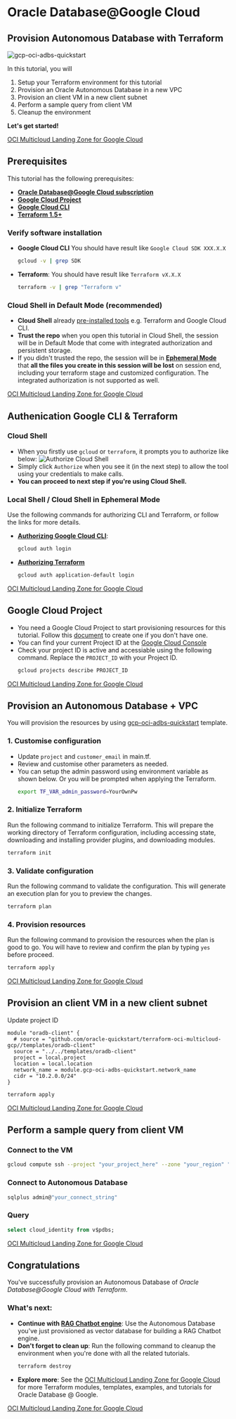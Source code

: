# Oracle Database@Google Cloud

## Provision Autonomous Database with Terraform
<walkthrough-tutorial-duration duration="20"></walkthrough-tutorial-duration>

![gcp-oci-adbs-quickstart](https://github.com/oracle-quickstart/terraform-oci-multicloud-gcp/blob/adbs-ai/images/gcp-oci-adbs-quickstart.png?raw=true)

In this tutorial, you will 

1. Setup your Terraform environment for this tutorial
2. Provision an Oracle Autonomous Database in a new VPC
3. Provision an client VM in a new client subnet
4. Perform a sample query from client VM
5. Cleanup the environment

**Let's get started!**

<walkthrough-footnote>[OCI Multicloud Landing Zone for Google Cloud](https://github.com/oracle-quickstart/terraform-oci-multicloud-gcp)</walkthrough-footnote>

## Prerequisites
This tutorial has the following prerequisites:
- **[Oracle Database@Google Cloud subscription](https://console.cloud.google.com/marketplace/product/oracle/oracle-database-at-google-cloud)**
- **[Google Cloud Project](https://cloud.google.com/resource-manager/docs/creating-managing-projects)**
- **[Google Cloud CLI](https://cloud.google.com/sdk/docs/install)** 
- **[Terraform 1.5+](https://cloud.google.com/docs/terraform/install-configure-terraform#cloud-shell)** 

<walkthrough-footnote></walkthrough-footnote>

### Verify software installation
- **Google Cloud CLI** You should have result like `Google Cloud SDK XXX.X.X`
  ``` sh
  gcloud -v | grep SDK
  ```
- **Terraform**: You should have result like `Terraform vX.X.X`
  ``` sh
  terraform -v | grep "Terraform v"
  ```
<walkthrough-footnote></walkthrough-footnote>


### Cloud Shell in Default Mode (recommended) <walkthrough-cloud-shell-icon	></walkthrough-cloud-shell-icon>
- **Cloud Shell** already [pre-installed tools](https://cloud.google.com/shell/docs/how-cloud-shell-works#tools) e.g. Terraform and Google Cloud CLI. 
- **Trust the repo** when you open this tutorial in Cloud Shell, the session will be in Default Mode that come with integrated authorization and persistent storage.
- If you didn't trusted the repo, the session will be in [**Ephemeral Mode**](https://cloud.google.com/shell/docs/using-cloud-shell#choosing_ephemeral_mode) that **all the files you create in this session will be lost** on session end, including your terraform stage and customized configuration. The integrated authorization is not supported as well.



<walkthrough-footnote>[OCI Multicloud Landing Zone for Google Cloud](https://github.com/oracle-quickstart/terraform-oci-multicloud-gcp)</walkthrough-footnote>

## Authenication Google CLI & Terraform
### Cloud Shell <walkthrough-cloud-shell-icon	></walkthrough-cloud-shell-icon>
- When you firstly use `gcloud` or `terraform`, it prompts you to authorize like below:
  ![Authorize Cloud Shell](https://github.com/oracle-quickstart/terraform-oci-multicloud-gcp/blob/adbs-ai/images/gcp-authorize-cloud-shell.png?raw=true)
- Simply click `Authorize` when you see it (in the next step) to allow the tool using your credentials to make calls.
- **You can proceed to next step if you're using Cloud Shell.** 

<walkthrough-footnote></walkthrough-footnote>

### Local Shell / Cloud Shell in Ephemeral Mode
Use the following commands for authorizing CLI and Terraform, or follow the links for more details.
- [**Authorizing Google Cloud CLI**](https://cloud.google.com/sdk/docs/authorizing#auth-google): 
  ```sh
  gcloud auth login
  ```
- [**Authorizing Terraform**](https://cloud.google.com/docs/terraform/authentication#local_dev_environment) 
  ```sh
  gcloud auth application-default login
  ```

<walkthrough-footnote>[OCI Multicloud Landing Zone for Google Cloud](https://github.com/oracle-quickstart/terraform-oci-multicloud-gcp)</walkthrough-footnote>


## Google Cloud Project
- You need a Google Cloud Project to start provisioning resources for this tutorial. Follow this [document](https://cloud.google.com/resource-manager/docs/creating-managing-projects) to create one if you don't have one.
- You can find your current Project ID at the [Google Cloud Console](https://console.cloud.google.com/welcome)
- Check your project ID is active and accessiable using the following command. Replace the `PROJECT_ID` with your Project ID. 
  ``` sh
  gcloud projects describe PROJECT_ID
  ``` 
<walkthrough-footnote>[OCI Multicloud Landing Zone for Google Cloud](https://github.com/oracle-quickstart/terraform-oci-multicloud-gcp)</walkthrough-footnote>

## Provision an Autonomous Database + VPC
You will provision the resources by using [gcp-oci-adbs-quickstart](https://github.com/oracle-quickstart/terraform-oci-multicloud-gcp/tree/main/templates/gcp-oci-adbs-quickstart) template.


### 1. Customise configuration
- Update `project` and `customer_email` in <walkthrough-editor-select-line filePath="cloudshell_open/terraform-oci-multicloud-gcp/examples/adbs-minimal/main.tf" startLine="5" endLine="7" startCharacterOffset="0" endCharacterOffset="0">main.tf</walkthrough-editor-select-line>.
- Review and customise other parameters as needed.
- You can setup the admin password using environment variable as shown below. Or you will be prompted when applying the Terraform.
  ``` bash
  export TF_VAR_admin_password=YourOwnPw
  ``` 

### 2. Initialize Terraform 
Run the following command to initialize Terraform. This will prepare the working directory of Terraform configuration, including accessing state, downloading and installing provider plugins, and downloading modules.
``` bash
terraform init
``` 
### 3. Validate configuration
Run the following command to validate the configuration. This will generate an execution plan for you to preview the changes.
``` bash
terraform plan
``` 
### 4. Provision resources 
Run the following command to provision the resources when the plan is good to go. You will have to review and confirm the plan by typing `yes` before proceed. 
``` bash
terraform apply
``` 
<walkthrough-footnote>[OCI Multicloud Landing Zone for Google Cloud](https://github.com/oracle-quickstart/terraform-oci-multicloud-gcp)</walkthrough-footnote>

## Provision an client VM in a new client subnet
<walkthrough-editor-open-file filePath="cloudshell_open/terraform-oci-multicloud-gcp/examples/adbs-minimal/main.tf" startLine="2" endLine="3">Update project ID</walkthrough-editor-open-file>

```
module "oradb-client" {
  # source = "github.com/oracle-quickstart/terraform-oci-multicloud-gcp//templates/oradb-client"
  source = "../../templates/oradb-client"
  project = local.project
  location = local.location
  network_name = module.gcp-oci-adbs-quickstart.network_name
  cidr = "10.2.0.0/24"
}
```

```bash
terraform apply
```


<walkthrough-footnote>[OCI Multicloud Landing Zone for Google Cloud](https://github.com/oracle-quickstart/terraform-oci-multicloud-gcp)</walkthrough-footnote>

## Perform a sample query from client VM

### Connect to the VM
```bash
gcloud compute ssh --project "your_project_here" --zone "your_region" "your_vm_name"
```

### Connect to Autonomous Database
```bash
sqlplus admin@"your_connect_string"
```

### Query

```sql
select cloud_identity from v$pdbs;
```

<walkthrough-footnote>[OCI Multicloud Landing Zone for Google Cloud](https://github.com/oracle-quickstart/terraform-oci-multicloud-gcp)</walkthrough-footnote>

## Congratulations
You've successfully provision an Autonomous Database of *Oracle Database@Google Cloud with Terraform*. 
<walkthrough-conclusion-trophy></walkthrough-conclusion-trophy>

### What's next:

- **Continue with [RAG Chatbot engine](https://github.com/oracle-quickstart/terraform-oci-multicloud-gcp/blob/adbs-ai/docs/tutorials/adbs-rag-chatbot/README_RAG.md)**: Use the Autonomous Database you've just provisioned as vector database for building a RAG Chatbot engine.
- **Don't forget to clean up**: Run the following command to cleanup the environment when you're done with all the related tutorials.
    ```bash
    terraform destroy
    ```
- **Explore more**: See the [OCI Multicloud Landing Zone for Google Cloud](https://github.com/oracle-quickstart/terraform-oci-multicloud-gcp) for more Terraform modules, templates, examples, and tutorials for Oracle Database @ Google.

<walkthrough-footnote>[OCI Multicloud Landing Zone for Google Cloud](https://github.com/oracle-quickstart/terraform-oci-multicloud-gcp)</walkthrough-footnote>